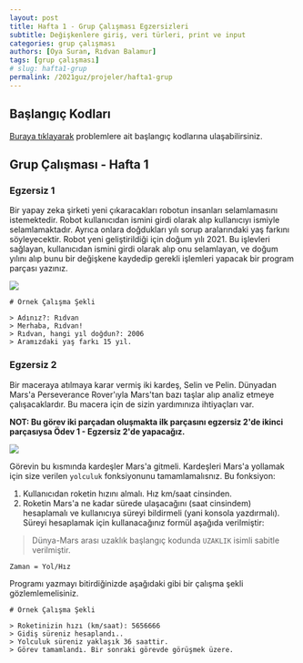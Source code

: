 ```yaml
---
layout: post
title: Hafta 1 - Grup Çalışması Egzersizleri
subtitle: Değişkenlere giriş, veri türleri, print ve input
categories: grup çalışması
authors: [Oya Suran, Rıdvan Balamur]
tags: [grup çalışması]
# slug: hafta1-grup
permalink: /2021guz/projeler/hafta1-grup
---
```


## Başlangıç Kodları
[Buraya tıklayarak](https://drive.google.com/file/d/1uNTIOTexY_SmmVNwKUN2eC7axsRSNdRY/view?usp=sharing) problemlere ait başlangıç kodlarına ulaşabilirsiniz.

## Grup Çalışması - Hafta 1

### Egzersiz 1

Bir yapay zeka şirketi yeni çıkaracakları robotun insanları selamlamasını istemektedir. Robot kullanıcıdan ismini girdi olarak alıp kullanıcıyı ismiyle selamlamaktadır. Ayrıca onlara doğdukları yılı sorup aralarındaki yaş farkını söyleyecektir. Robot yeni geliştirildiği için doğum yılı 2021. Bu işlevleri sağlayan, kullanıcıdan ismini girdi olarak alıp onu selamlayan, ve doğum yılını alıp bunu bir değişkene kaydedip gerekli işlemleri yapacak bir program parçası yazınız.

![](https://specials-images.forbesimg.com/imageserve/5f8247cf2190cd26e6fe7b90/960x0.jpg?fit=scale)

```
# Örnek Çalışma Şekli

> Adınız?: Rıdvan
> Merhaba, Rıdvan!
> Rıdvan, hangi yıl doğdun?: 2006
> Aramızdaki yaş farkı 15 yıl.

```

### Egzersiz 2

Bir maceraya atılmaya karar vermiş iki kardeş, Selin ve Pelin. Dünyadan Mars'a Perseverance Rover'ıyla Mars'tan bazı taşlar alıp analiz etmeye çalışacaklardır. Bu macera için de sizin yardımınıza ihtiyaçları var. 

**NOT: Bu görev iki parçadan oluşmakta ilk parçasını egzersiz 2'de ikinci parçasıysa Ödev 1 - Egzersiz 2'de yapacağız.**

![](https://cdn.vox-cdn.com/thumbor/gtFX_9BVO5yj51Pr5vDq9JOYrlY=/0x0:3000x1688/1200x800/filters:focal(1213x757:1693x1237)/cdn.vox-cdn.com/uploads/chorus_image/image/68831020/09_Touchdown_10k.0.jpg)

 Görevin bu kısmında kardeşler Mars'a gitmeli. Kardeşleri Mars'a yollamak için size verilen `yolculuk` fonksiyonunu tamamlamalısnız.
 Bu fonksiyon:
 1. Kullanıcıdan roketin hızını almalı. Hız km/saat cinsinden.
 2. Roketin Mars'a ne kadar sürede ulaşacağını (saat cinsindem) hesaplamalı ve kullanıcıya süreyi bildirmeli (yani konsola yazdırmalı). Süreyi hesaplamak için kullanacağınız formül aşağıda verilmiştir: 
> Dünya-Mars arası uzaklık başlangıç kodunda `UZAKLIK` isimli sabitle verilmiştir.

```
Zaman = Yol/Hız
```

Programı yazmayı bitirdiğinizde aşağıdaki gibi bir çalışma şekli gözlemlemelisiniz.

```
# Örnek Çalışma Şekli

> Roketinizin hızı (km/saat): 5656666
> Gidiş süreniz hesaplandı..
> Yolculuk süreniz yaklaşık 36 saattir.
> Görev tamamlandı. Bir sonraki görevde görüşmek üzere.
```
